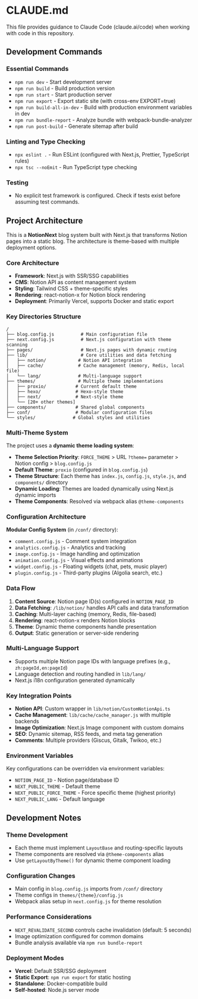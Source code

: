 # CLAUDE.md

This file provides guidance to Claude Code (claude.ai/code) when working with code in this repository.

## Development Commands

### Essential Commands
- `npm run dev` - Start development server
- `npm run build` - Build production version 
- `npm run start` - Start production server
- `npm run export` - Export static site (with cross-env EXPORT=true)
- `npm run build-all-in-dev` - Build with production environment variables in dev
- `npm run bundle-report` - Analyze bundle with webpack-bundle-analyzer
- `npm run post-build` - Generate sitemap after build

### Linting and Type Checking
- `npx eslint .` - Run ESLint (configured with Next.js, Prettier, TypeScript rules)
- `npx tsc --noEmit` - Run TypeScript type checking

### Testing
- No explicit test framework is configured. Check if tests exist before assuming test commands.

## Project Architecture

This is a **NotionNext** blog system built with Next.js that transforms Notion pages into a static blog. The architecture is theme-based with multiple deployment options.

### Core Architecture
- **Framework**: Next.js with SSR/SSG capabilities
- **CMS**: Notion API as content management system
- **Styling**: Tailwind CSS + theme-specific styles
- **Rendering**: react-notion-x for Notion block rendering
- **Deployment**: Primarily Vercel, supports Docker and static export

### Key Directories Structure

```
/
├── blog.config.js          # Main configuration file
├── next.config.js          # Next.js configuration with theme scanning
├── pages/                  # Next.js pages with dynamic routing
├── lib/                    # Core utilities and data fetching
│   ├── notion/            # Notion API integration
│   ├── cache/             # Cache management (memory, Redis, local file)
│   └── lang/              # Multi-language support
├── themes/                # Multiple theme implementations
│   ├── proxio/           # Current default theme
│   ├── hexo/             # Hexo-style theme
│   ├── next/             # Next-style theme
│   └── [20+ other themes]
├── components/           # Shared global components
├── conf/                 # Modular configuration files
└── styles/              # Global styles and utilities
```

### Multi-Theme System

The project uses a **dynamic theme loading system**:

- **Theme Selection Priority**: `FORCE_THEME` > URL `?theme=` parameter > Notion config > `blog.config.js`
- **Default Theme**: `proxio` (configured in `blog.config.js`)
- **Theme Structure**: Each theme has `index.js`, `config.js`, `style.js`, and `components/` directory
- **Dynamic Loading**: Themes are loaded dynamically using Next.js dynamic imports
- **Theme Components**: Resolved via webpack alias `@theme-components`

### Configuration Architecture

**Modular Config System** (in `/conf/` directory):
- `comment.config.js` - Comment system integration
- `analytics.config.js` - Analytics and tracking
- `image.config.js` - Image handling and optimization
- `animation.config.js` - Visual effects and animations
- `widget.config.js` - Floating widgets (chat, pets, music player)
- `plugin.config.js` - Third-party plugins (Algolia search, etc.)

### Data Flow

1. **Content Source**: Notion page ID(s) configured in `NOTION_PAGE_ID`
2. **Data Fetching**: `/lib/notion/` handles API calls and data transformation
3. **Caching**: Multi-layer caching (memory, Redis, file-based)
4. **Rendering**: react-notion-x renders Notion blocks
5. **Theme**: Dynamic theme components handle presentation
6. **Output**: Static generation or server-side rendering

### Multi-Language Support

- Supports multiple Notion page IDs with language prefixes (e.g., `zh:pageId,en:pageId`)
- Language detection and routing handled in `lib/lang/`
- Next.js i18n configuration generated dynamically

### Key Integration Points

- **Notion API**: Custom wrapper in `lib/notion/CustomNotionApi.ts`
- **Cache Management**: `lib/cache/cache_manager.js` with multiple backends
- **Image Optimization**: Next.js Image component with custom domains
- **SEO**: Dynamic sitemap, RSS feeds, and meta tag generation
- **Comments**: Multiple providers (Giscus, Gitalk, Twikoo, etc.)

### Environment Variables

Key configurations can be overridden via environment variables:
- `NOTION_PAGE_ID` - Notion page/database ID
- `NEXT_PUBLIC_THEME` - Default theme
- `NEXT_PUBLIC_FORCE_THEME` - Force specific theme (highest priority)
- `NEXT_PUBLIC_LANG` - Default language

## Development Notes

### Theme Development
- Each theme must implement `LayoutBase` and routing-specific layouts
- Theme components are resolved via `@theme-components` alias
- Use `getLayoutByTheme()` for dynamic theme component loading

### Configuration Changes
- Main config in `blog.config.js` imports from `/conf/` directory
- Theme configs in `themes/{theme}/config.js`
- Webpack alias setup in `next.config.js` for theme resolution

### Performance Considerations
- `NEXT_REVALIDATE_SECOND` controls cache invalidation (default: 5 seconds)
- Image optimization configured for common domains
- Bundle analysis available via `npm run bundle-report`

### Deployment Modes
- **Vercel**: Default SSR/SSG deployment
- **Static Export**: `npm run export` for static hosting
- **Standalone**: Docker-compatible build
- **Self-hosted**: Node.js server mode